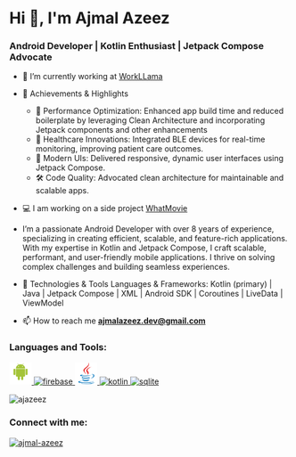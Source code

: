 <h1 align="start">Hi 👋, I'm Ajmal Azeez</h1>
<h3 align="start">Android Developer | Kotlin Enthusiast | Jetpack Compose Advocate</h3>

- 🔭 I’m currently working at [WorkLLama](https://workllama.com/)


- 🌟 Achievements & Highlights
  - 🎯 Performance Optimization: Enhanced app build time and reduced boilerplate by leveraging Clean Architecture and incorporating Jetpack components and other enhancements
  - 📱 Healthcare Innovations: Integrated BLE devices for real-time monitoring, improving patient care outcomes.
  - 🚀 Modern UIs: Delivered responsive, dynamic user interfaces using Jetpack Compose.
  - 🛠 Code Quality: Advocated clean architecture for maintainable and scalable apps.


- 💻 I am working on a side project [WhatMovie](https://github.com/ajazeez/what-movie)

- I’m a passionate Android Developer with over 8 years of experience, specializing in creating efficient, scalable, and feature-rich applications. With my expertise in Kotlin and Jetpack Compose, I craft scalable, performant, and user-friendly mobile applications. I thrive on solving complex challenges and building seamless experiences.



- 🔧 Technologies & Tools
Languages & Frameworks:
Kotlin (primary) | Java | Jetpack Compose | XML | Android SDK | Coroutines | LiveData | ViewModel


- 📫 How to reach me **ajmalazeez.dev@gmail.com**

<h3 align="left">Languages and Tools:</h3>
<p align="left"> <a href="https://developer.android.com" target="_blank" rel="noreferrer"> <img src="https://raw.githubusercontent.com/devicons/devicon/master/icons/android/android-original-wordmark.svg" alt="android" width="40" height="40"/> </a> <a href="https://firebase.google.com/" target="_blank" rel="noreferrer"> <img src="https://www.vectorlogo.zone/logos/firebase/firebase-icon.svg" alt="firebase" width="40" height="40"/> </a> <a href="https://www.java.com" target="_blank" rel="noreferrer"> <img src="https://raw.githubusercontent.com/devicons/devicon/master/icons/java/java-original.svg" alt="java" width="40" height="40"/> </a> <a href="https://kotlinlang.org" target="_blank" rel="noreferrer"> <img src="https://www.vectorlogo.zone/logos/kotlinlang/kotlinlang-icon.svg" alt="kotlin" width="40" height="40"/> </a> <a href="https://www.sqlite.org/" target="_blank" rel="noreferrer"> <img src="https://www.vectorlogo.zone/logos/sqlite/sqlite-icon.svg" alt="sqlite" width="40" height="40"/> </a> </p>




<p><img align="center" src="https://github-readme-stats.vercel.app/api/top-langs?username=ajazeez&show_icons=true&locale=en&layout=compact" alt="ajazeez" /></p>





<h3 align="left">Connect with me:</h3>
<p align="left">
<a href="https://linkedin.com/in/ajmal-azeez" target="blank"><img align="center" src="https://raw.githubusercontent.com/rahuldkjain/github-profile-readme-generator/master/src/images/icons/Social/linked-in-alt.svg" alt="ajmal-azeez" height="30" width="40" /></a>
</p>
